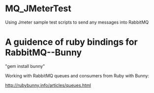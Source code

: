 MQ_JMeterTest
=============
Using Jmeter sample test scripts to send any messages into RabbitMQ

A guidence of ruby bindings for RabbitMQ--Bunny
=============
"gem install bunny"

Working with RabbitMQ queues and consumers from Ruby with Bunny:

http://rubybunny.info/articles/queues.html
